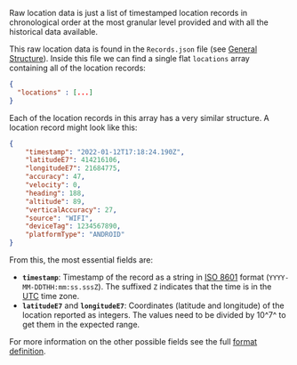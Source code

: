 Raw location data is just a list of timestamped location records in chronological order at the most granular level provided and with all the historical data available.

This raw location data is found in the `Records.json` file (see [General Structure]).
Inside this file we can find a single flat `locations` array containing all of the location records:

```json title="Records.json"
{
  "locations" : [...]
}
```

Each of the location records in this array has a very similar structure.
A location record might look like this:

```json title="Example location record"
{
    "timestamp": "2022-01-12T17:18:24.190Z",
    "latitudeE7": 414216106,
    "longitudeE7": 21684775,
    "accuracy": 47,
    "velocity": 0,
    "heading": 188,
    "altitude": 89,
    "verticalAccuracy": 27,
    "source": "WIFI",
    "deviceTag": 1234567890,
    "platformType": "ANDROID"
}
```

From this, the most essential fields are:

  - **`timestamp`**: Timestamp of the record as a string in [ISO 8601] format (`YYYY-MM-DDTHH:mm:ss.sssZ`).
  The suffixed `Z` indicates that the time is in the [UTC] time zone.
  - **`latitudeE7`** and **`longitudeE7`**: Coordinates (latitude and longitude) of the location reported as integers.
  The values need to be divided by 10^7^ to get them in the expected range.

For more information on the other possible fields see the full [format definition][Location Record].

[General Structure]: general_structure.md
[Location Record]: ../reference/records.md#location-record
[ISO 8601]: https://en.wikipedia.org/wiki/ISO_8601
[UTC]: https://en.wikipedia.org/wiki/Coordinated_Universal_Time
